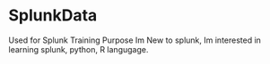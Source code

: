 # SplunkData
Used for Splunk Training Purpose
Im New to splunk, Im interested in learning splunk, python, R langugage.
